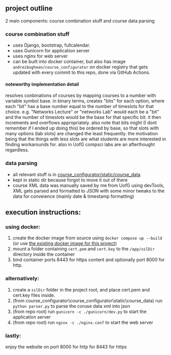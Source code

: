 ## project outline
2 main components: course combination stuff and course data parsing

### course combination stuff
- uses Django, bootstrap, fullcalendar.
- uses Gunicorn for application server
- uses nginx for web server
- can be built into docker container, but also has image `andreiboghean/course_configurator` on docker registry that gets updated with every commit to this repo, done via GitHub Actions.

#### noteworthy implementation detail
resolves conbinations of courses by mapping courses to a number with variable symbol base.
in binary terms, creates "bits" for each option, where each "bit" has a base number equal to the number of timeslots for that choice.
e.g. "Networks Lecture" or "networks Lab" would each be a "bit" and the number of timeslots would be the base for that specific bit.
it then increments and overflows appropriately.
also note that bits might (I dont remember if I ended up doing this) be ordered by base, so that slots with many options (lab slots) are changed the least frequently.
the motivation being that the things with less slots are what students are more interested in finding workarounds for. also in UofG compsci labs are an afterthought regardless.

### data parsing
- all relevant stuff is in [course_configurator/static/course_data](https://github.com/AndreiBoghean/course_configurator/tree/main/course_configurator/static/course_data)
- kept in static dir because forgot to move it out of there
- course XML data was manually saved by me from UofG using devTools, XML gets parsed and formatted to JSON with some minor tweaks to the data for conveience (mainly date & timestamp formatting)

## execution instructions:

### using docker:
1. create the docker image from source using `docker compose up --build` (or use [the existing docker image for this project](https://hub.docker.com/repository/docker/andreiboghean/course_configurator/general))
2. mount a folder containing `cert.pem` and `cert.key` to the `/app/sslDir` directory inside the container
3. bind container ports 8443 for https content and optionally port 8000 for http.

### alternatively:
1. create a `sslDir` folder in the project root, and place cert.pem and cert.key files inside.
2. (from course_configurator\course_configurator\static\course_data) run `python parser.py` to parse the coruse data xml into json
3. (from repo root) run `gunicorn -c ./gunicorn/dev.py` to start the application server
4. (from repo root) run `nginx -c ./nginx.conf` to start the web server

### lastly:
enjoy the website on port 8000 for http for 8443 for https
